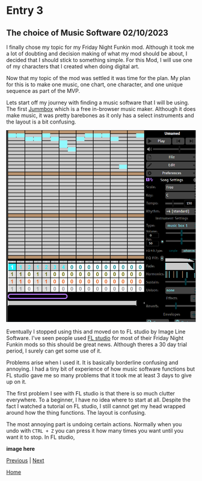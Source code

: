 # Entry 3
## The choice of Music Software 02/10/2023

I finally chose my topic for my Friday Night Funkin mod. Although it took me a lot of doubting and decision making of what my mod should be about, I decided that I should stick to something simple. For this Mod, I will use one of my characters that I created when doing digital art. 

Now that my topic of the mod was settled it was time for the plan. My plan for this is to make one music, one chart, one character, and one unique sequence as part of the MVP.

Lets start off my journey with finding a music software that I will be using. The first [Jummbox](https://jummbus.bitbucket.io) which is a free in-browser music maker. Although it does make music, it was pretty barebones as it only has a select instruments and the layout is a bit confusing. 

![image](../img/FreedomProject-1a.png)

Eventually I stopped using this and moved on to FL studio by Image Line Software. I've seen people used [FL studio](https://www.image-line.com) for most of their Friday Night Funkin mods so this should be great news. Although theres a 30 day trial period, I surely can get some use of it. 

Problems arise when I used it. It is basically borderline confusing and annoying. I had a tiny bit of experience of how music software functions but FL studio gave me so many problems that it took me at least 3 days to give up on it.

The first problem I see with FL studio is that there is so much clutter everywhere. To a beginner, I have no idea where to start at all. Despite the fact I watched a tutorial on FL studio, I still cannot get my head wrapped around how the thing functions. The layout is confusing.

The most annoying part is undoing certain actions. Normally when you undo with `CTRL + Z` you can press it how many times you want until you want it to stop. In FL studio,

**image here**


[Previous](entry02.md) | [Next](entry04.md)

[Home](../README.md)